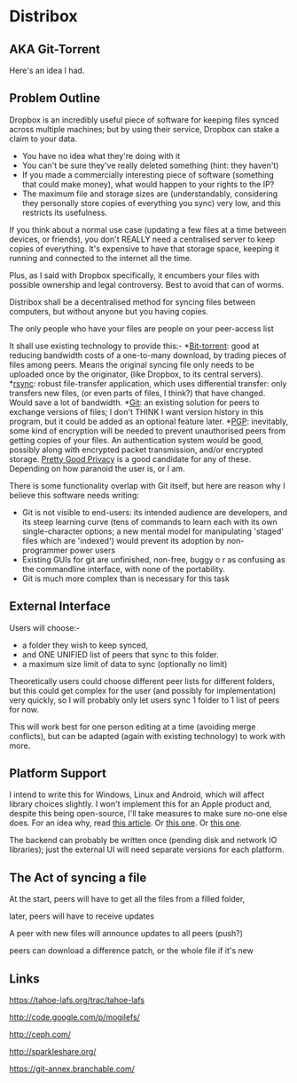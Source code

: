 # Distribox

## AKA Git-Torrent


Here's an idea I had.

## Problem Outline


Dropbox is an incredibly useful piece of software for keeping files synced across multiple machines; but by using their service, Dropbox can stake a claim to your data. 

  * You have no idea what they're doing with it
  * You can't be sure they've really deleted something (hint: they haven't)
  * If you made a commercially interesting piece of software (something that could make money), what would happen to your rights to the IP?
  * The maximum file and storage sizes are (understandably, considering they personally store copies of everything you sync) very low, and this restricts its usefulness.

If you think about a normal use case (updating a few files at a time between devices, or friends), you don't REALLY need a centralised server to keep copies of everything. It's expensive to have that storage space, keeping it running and connected to the internet all the time.

Plus, as I said with Dropbox specifically, it encumbers your files with possible ownership and legal controversy. Best to avoid that can of worms.

Distribox shall be a decentralised method for syncing files between computers, but without anyone but you having copies.

The only people who have your files are people on your peer-access list


It shall use existing technology to provide this:-
  *[Bit-torrent](http://www.bittorrent.org/beps/bep_0003.html): good at reducing bandwidth costs of a one-to-many download, by trading pieces of files among peers. Means the original syncing file only needs to be uploaded once by the originator, (like Dropbox, to its central servers).
  *[rsync](http://rsync.samba.org/): robust file-transfer application, which uses differential transfer: only transfers new files, (or even parts of files, I think?) that have changed. Would save a lot of bandwidth.
  *[Git](http://git-scm.com/): an existing solution for peers to exchange versions of files; I don't THINK I want version history in this program, but it could be added as an optional feature later.
  *[PGP](http://www.cryptography.org/getpgp.htm): inevitably, some kind of encryption will be needed to prevent unauthorised peers from getting copies of your files. An authentication system would be good, possibly along with encrypted packet transmission, and/or encrypted storage. [Pretty Good Privacy](http://www.cryptography.org/getpgp.htm) is a good candidate for any of these. Depending on how paranoid the user is, or I am.

There is some functionality overlap with Git itself, but here are reason why I believe this software needs writing:
  * Git is not visible to end-users: its intended audience are developers, and its steep learning curve (tens of commands to learn each with its own single-character options; a new mental model for manipulating 'staged' files which are 'indexed') would prevent its adoption by non-programmer power users
  * Existing GUIs for git are unfinished, non-free, buggy o r as confusing as the commandline interface, with none of the portability.
  * Git is much more complex than is necessary for this task

## External Interface


Users will choose:-
  * a folder they wish to keep synced,
  * and ONE UNIFIED list of peers that sync to this folder.
  * a maximum size limit of data to sync (optionally no limit)


Theoretically users could choose different peer lists for different folders, but this could get complex for the user (and possibly for implementation) very quickly, so I will probably only let users sync 1 folder to 1 list of peers for now.

This will work best for one person editing at a time (avoiding merge conflicts), but can be adapted (again with existing technology) to work with more.

## Platform Support


I intend to write this for Windows, Linux and Android, which will affect library choices slightly. I won't implement this for an Apple product and, despite this being open-source, I'll take measures to make sure no-one else does. For an idea why, read [this article](http://www.cracked.com/article_18377_5-reasons-you-should-be-scared-apple.html). Or [this one](http://en.wikipedia.org/wiki/Criticism_of_Apple_Inc.). Or [this one](http://www.pcworld.com/article/181200/apple_marketing_locks_you_in.html).

The backend can probably be written once (pending disk and network IO libraries); just the external UI will need separate versions for each platform.

## The Act of syncing a file


At the start, peers will have to get all the files from a filled folder,

later, peers will have to receive updates

A peer with new files will announce updates to all peers (push?)

peers can download a difference patch, or the whole file if it's new

## Links

https://tahoe-lafs.org/trac/tahoe-lafs

http://code.google.com/p/mogilefs/

http://ceph.com/

http://sparkleshare.org/

https://git-annex.branchable.com/